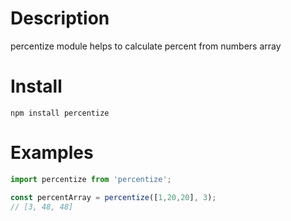 
Description
===========

percentize module helps to calculate percent from numbers array

Install
=======

`npm install percentize`

Examples
========

```javascript
import percentize from 'percentize';

const percentArray = percentize([1,20,20], 3);
// [3, 48, 48]
```
